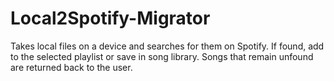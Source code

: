# Local2Spotify-Migrator
Takes local files on a device and searches for them on Spotify. If found, add to the selected playlist or save in song library. Songs that remain unfound are returned back to the user.
